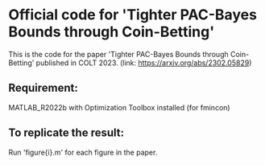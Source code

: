 # Official code for 'Tighter PAC-Bayes Bounds through Coin-Betting'
This is the code for the paper 'Tighter PAC-Bayes Bounds through Coin-Betting' published in COLT 2023.
(link: https://arxiv.org/abs/2302.05829)

## Requirement:
MATLAB_R2022b with Optimization Toolbox installed (for fmincon)

## To replicate the result:

Run 'figure{i}.m' for each figure in the paper. 
